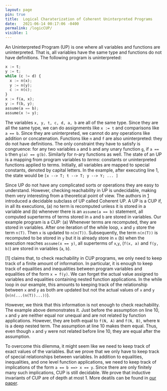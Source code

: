 ```yaml
---
layout: page
pin: true
title:  Logical Charaterization of Coherent Uninterpreted Programs
date:   2021-06-14 00:17:06 -0400
permalink: /logicCUP/
visible: 1
---
```

An Uninterpreted Program (UP) is one where all variables and functions are uninterpreted. That is, all variables have the same type and functions do not have definitions. The following program is uninterpreted:
```python
x := t;
y := t;
while (c != d) {
  x := n(x);
  y := n(y);
  c := n(c);
}
x := f(a, x);
y := f(b, y);
assume(a == b);
assume(x != y);
```
The variables `x, y, t, c, d, a, b` are all of the same type. Since they are all the same type, we can do assignments like `x := t` and comparisons like `a == b`. Since they are uninterpreted, we cannot do any operations like addition or concatenation. Functions like `n` and `f` are also uninterpreted: they do not have definitions. The only constraint they have to satisfy is congruence: for any two variables `a` and `b` and any unary function `g`, if `a == b` then `g(a) == g(b)`. Similarly for n-ary functions as well. The state of an UP is a mapping from program variables to *terms*: constants or uninterpreted functions applied to terms. Initially, all variables are mapped to special constants, denoted by capital letters. In the example, after executing line 1, the state would be `[x --> T; t --> T; y --> Y; ... ]`

Since UP do not have any complicated sorts or operations they are easy to understand. However, checking reachability in UP is undecidable, making them very interesting from a theoretical point of view. The authors in [1][CUP] introduced a decidable subclass of UP called Coherent UP.  A UP is a CUP if, in all its executions, (a) no term is recomputed unless it is stored in a variable and (b) whenever there is an `assume(a == b)` statement, all computed superterms of terms stored in `a` and `b` are stored in variables. Our example program is a CUP: (a) Whenever terms are recomputed, they are stored in variables. After one iteration of the while loop, `x` and `y` store the term `n(T)`. Then `x` is updated to `n(n(T))`. Subsequently, the term `n(n(T))` is recomputed to be stored in `y` but it is already store in `x` (b) when the execution reaches `assume(x == y)`, all superterms of `x`,`y`, (`f(x, a)` and `f(y, b)`) are stored in variables (`a`, `b`).

[1] claims that, to check reachability in CUP programs, we only need to keep track of a finite amount of information. In particular, it is enough to keep track of equalities and inequalities between program variables and equalities of the form `x = f(y)`. We can forget the actual value assigned to variables and equalities containing nested function applications. In the while loop in our example, this amounts to keeping track of the relationship between `x` and `y` as both are updated but not the actual values of `x` and `y` (`n(n(...(n(T))...))`).

However, we think that this information is not enough to check reachability. The example above demonstrates it. Just before the assumption on line 10, `x` and `y` are neither equal nor unequal and are not related by function applications. However, they are both equal to `f(N, A)` and `f(N, B)`, where `N` is a deep nested term. The assumption at line 10 makes them equal. Thus, even though `x` and `y` were not related before line 10, they are equal after the assumption.

To overcome this dilemma, it might seem like we need to keep track of exact values of the variables. But we prove that we only have to keep track of special relationships between variables. In addition to equalities, inequalities, and one level function applications, we need to keep track of implications of the form `a == b ==> x == y`. Since there are only finitely many such implications, CUP is still decidable. We prove that inductive invariants of CUP are of depth at most 1. More deatils can be found in [our paper](https://arxiv.org/abs/2107.12902).

[CUP]: <https://arxiv.org/abs/1811.00192> (Decidable Verification of Uininterpreted Programs)

